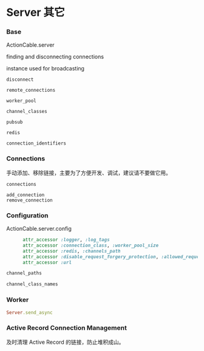 # Server 其它



### Base

ActionCable.server

finding and disconnecting connections

instance used for broadcasting

```
disconnect

remote_connections

worker_pool

channel_classes

pubsub

redis

connection_identifiers
```

### Connections

手动添加、移除链接，主要为了方便开发、调试，建议请不要做它用。

```
connections

add_connection
remove_connection
```

### Configuration

ActionCable.server.config

```ruby
      attr_accessor :logger, :log_tags
      attr_accessor :connection_class, :worker_pool_size
      attr_accessor :redis, :channels_path
      attr_accessor :disable_request_forgery_protection, :allowed_request_origins
      attr_accessor :url

channel_paths

channel_class_names
```

### Worker

```ruby
Server.send_async
```

### Active Record Connection Management

及时清理 Active Record 的链接，防止堆积成山。

